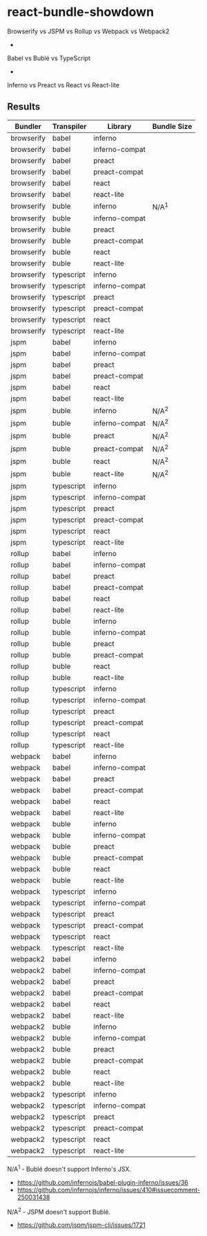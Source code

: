 # react-bundle-showdown
Browserify vs JSPM vs Rollup vs Webpack vs Webpack2

+

Babel vs Bublé vs TypeScript

+

Inferno vs Preact vs React vs React-lite

## Results

| Bundler   | Transpiler| Library       | Bundle Size       |
| --------- | --------- | ------------- | ----------------- |
| browserify| babel     | inferno       |                   |
| browserify| babel     | inferno-compat|                   |
| browserify| babel     | preact        |                   |
| browserify| babel     | preact-compat |                   |
| browserify| babel     | react         |                   |
| browserify| babel     | react-lite    |                   |
| browserify| buble     | inferno       | N/A<sup>1</sup>   |
| browserify| buble     | inferno-compat|                   |
| browserify| buble     | preact        |                   |
| browserify| buble     | preact-compat |                   |
| browserify| buble     | react         |                   |
| browserify| buble     | react-lite    |                   |
| browserify| typescript| inferno       |                   |
| browserify| typescript| inferno-compat|                   |
| browserify| typescript| preact        |                   |
| browserify| typescript| preact-compat |                   |
| browserify| typescript| react         |                   |
| browserify| typescript| react-lite    |                   |
| jspm      | babel     | inferno       |                   |
| jspm      | babel     | inferno-compat|                   |
| jspm      | babel     | preact        |                   |
| jspm      | babel     | preact-compat |                   |
| jspm      | babel     | react         |                   |
| jspm      | babel     | react-lite    |                   |
| jspm      | buble     | inferno       | N/A<sup>2</sup>   |
| jspm      | buble     | inferno-compat| N/A<sup>2</sup>   |
| jspm      | buble     | preact        | N/A<sup>2</sup>   |
| jspm      | buble     | preact-compat | N/A<sup>2</sup>   |
| jspm      | buble     | react         | N/A<sup>2</sup>   |
| jspm      | buble     | react-lite    | N/A<sup>2</sup>   |
| jspm      | typescript| inferno       |                   |
| jspm      | typescript| inferno-compat|                   |
| jspm      | typescript| preact        |                   |
| jspm      | typescript| preact-compat |                   |
| jspm      | typescript| react         |                   |
| jspm      | typescript| react-lite    |                   |
| rollup    | babel     | inferno       |                   |
| rollup    | babel     | inferno-compat|                   |
| rollup    | babel     | preact        |                   |
| rollup    | babel     | preact-compat |                   |
| rollup    | babel     | react         |                   |
| rollup    | babel     | react-lite    |                   |
| rollup    | buble     | inferno       |                   |
| rollup    | buble     | inferno-compat|                   |
| rollup    | buble     | preact        |                   |
| rollup    | buble     | preact-compat |                   |
| rollup    | buble     | react         |                   |
| rollup    | buble     | react-lite    |                   |
| rollup    | typescript| inferno       |                   |
| rollup    | typescript| inferno-compat|                   |
| rollup    | typescript| preact        |                   |
| rollup    | typescript| preact-compat |                   |
| rollup    | typescript| react         |                   |
| rollup    | typescript| react-lite    |                   |
| webpack   | babel     | inferno       |                   |
| webpack   | babel     | inferno-compat|                   |
| webpack   | babel     | preact        |                   |
| webpack   | babel     | preact-compat |                   |
| webpack   | babel     | react         |                   |
| webpack   | babel     | react-lite    |                   |
| webpack   | buble     | inferno       |                   |
| webpack   | buble     | inferno-compat|                   |
| webpack   | buble     | preact        |                   |
| webpack   | buble     | preact-compat |                   |
| webpack   | buble     | react         |                   |
| webpack   | buble     | react-lite    |                   |
| webpack   | typescript| inferno       |                   |
| webpack   | typescript| inferno-compat|                   |
| webpack   | typescript| preact        |                   |
| webpack   | typescript| preact-compat |                   |
| webpack   | typescript| react         |                   |
| webpack   | typescript| react-lite    |                   |
| webpack2  | babel     | inferno       |                   |
| webpack2  | babel     | inferno-compat|                   |
| webpack2  | babel     | preact        |                   |
| webpack2  | babel     | preact-compat |                   |
| webpack2  | babel     | react         |                   |
| webpack2  | babel     | react-lite    |                   |
| webpack2  | buble     | inferno       |                   |
| webpack2  | buble     | inferno-compat|                   |
| webpack2  | buble     | preact        |                   |
| webpack2  | buble     | preact-compat |                   |
| webpack2  | buble     | react         |                   |
| webpack2  | buble     | react-lite    |                   |
| webpack2  | typescript| inferno       |                   |
| webpack2  | typescript| inferno-compat|                   |
| webpack2  | typescript| preact        |                   |
| webpack2  | typescript| preact-compat |                   |
| webpack2  | typescript| react         |                   |
| webpack2  | typescript| react-lite    |                   |

N/A<sup>1</sup> - Bublé doesn't support Inferno's JSX.

- https://github.com/infernojs/babel-plugin-inferno/issues/36
- https://github.com/infernojs/inferno/issues/410#issuecomment-250031438


N/A<sup>2</sup> - JSPM doesn't support Bublé.

- https://github.com/jspm/jspm-cli/issues/1721

